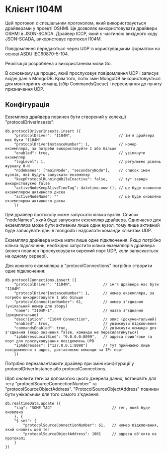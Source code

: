# Клієнт I104M

Цей протокол є спеціальним протоколом, який використовується драйверами у проекті OSHMI.
Це дозволяє використовувати драйвери OSHMI в JSON-SCADA.
Драйвер ICCP, який є частиною вихідного коду JSON-SCADA, використовує протокол I104M.

Повідомлення передаються через UDP із користувацьким форматом на основі ASDU IEC60870-5-104.

Реалізація розроблена з використанням мови Go.

В основному це процес, який прослуховує повідомлення UDP і записує вхідні дані в MongoDB. Крім того, потік змін MongoDB використовується для моніторингу команд (збір CommandsQueue) і пересилання до пункту призначення UDP.

## Конфігурація

Екземпляр драйвера повинен бути створений у колекції "protocolDriverInsests":

    db.protocolDriverInsests.insert ({
        "protocolDriver": "I104M",                     // ім'я драйвера має бути "I104M"
        "protocolDriverInstanceNumber": 1,             // номер екземпляра, за потреби використовуйте 1 або більше
        "enabled": true,                               // увімкнути екземпляр
        "logLevel": 1,                                 // регулюємо рівень журналу 0-N
        "nodeNames": ["mainNode", "secondaryNode"],    // список імен вузлів, які будуть запускати екземпляр
        "keepProtocolRunningWhileInactive": false,     // тут завжди використовуємо false
        "activeNodeKeepAliveTimeTag": datetime.now (), // це буде оновлено екземпляром активного диска
        "activeNodeName": ""                           // це буде оновлено екземпляром активного диска
        })

Цей драйвер протоколу може запускати кілька вузлів. Список "nodeNames", який буде запускати екземпляр драйвера. Одночасно для екземпляра може бути активним лише один вузол, тому лише активний буде записувати дані в mongodb і надсилати команди клієнтам UDP.

Екземпляр драйвера може мати лише одне підключення. Якщо потрібно кілька підключень, необхідно запустити кілька екземплярів драйвера (кожен повинен прослуховувати окремий порт UDP, коли запускається на одному сервері).

Для кожного екземпляра в "protocolConnections" потрібно створити одне підключення:

    db.protocolConnections.insert ({
        "protocolDriver": "I104M",              // ім'я драйвера має бути "I104M"
        "protocolDriverInstanceNumber": 1,      // номер екземпляра, за потреби використовуйте 1 або більше
        "protocolConnectionNumber": 61,         // номер з'єднання (унікальний номер для збору)
        "name": "I104M-1",                      // назва з'єднання (документальне)
        "description": "I104M Connection",      // опис (документальний)
        "enabled": true,                        // увімкнути підключення
        "commandsEnabled": true,                // увімкнути команди для з'єднання (якщо значення false, команди не пересилатимуться)
        "ipAddressLocalBind": "0.0.0.0:8099",   // адреса прив'язки та порт для прослуховування повідомлень UPD
        "ipAddresses": ["127.0.0.1:8098"]       // тут приймаємо лише повідомлення з адрес, доставляємо команди на IP: порт
        })


Потрібно перезавантажити драйвер при зміні конфігурації у protocolDriverInstance або protocolConnections.

Щоб оновити теги за допомогою цього джерела даних, встановіть для тегу "protocolSourceConnectionNumber" та "protocolSourceObjectAddress".
"ProtocolSourceObjectAddress" повинен бути унікальним для того самого з'єднання.

    db.realtimeData.update ({
        "tag": "SOME-TAG"                           // тег, який буде оновлено
        }, {
        "$ set": {
            "protocolSourceConnectionNumber": 61,   // номер підключення, який оновить цей тег
            "protocolSourceObjectAddress": 1001     // адреса об'єкта на протоколі
        }
    })
    